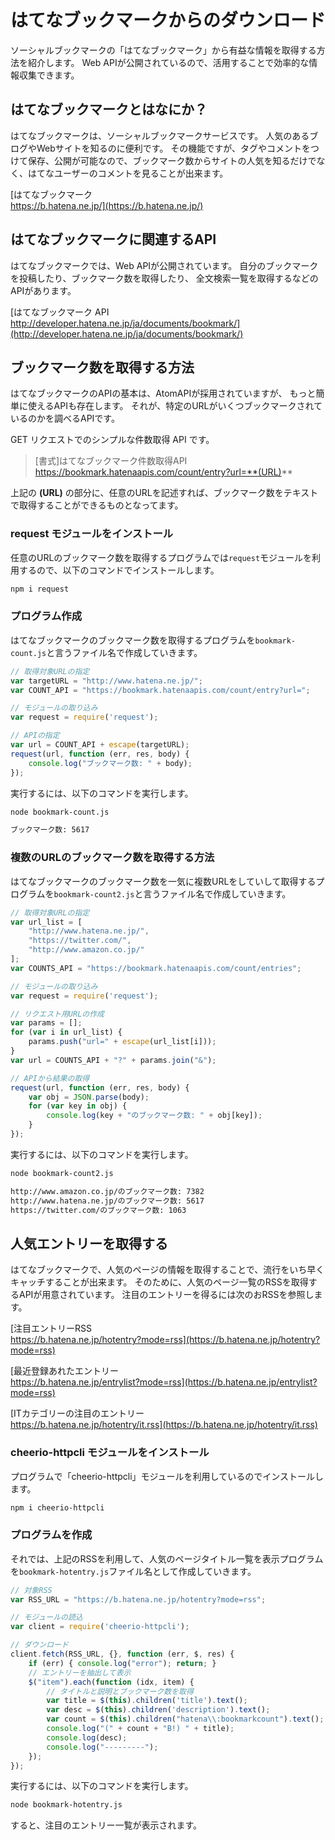 # はてなブックマークからのダウンロード
ソーシャルブックマークの「はてなブックマーク」から有益な情報を取得する方法を紹介します。
Web APIが公開されているので、活用することで効率的な情報収集できます。

 ## はてなブックマークとはなにか？
はてなブックマークは、ソーシャルブックマークサービスです。
人気のあるブログやWebサイトを知るのに便利です。
その機能ですが、タグやコメントをつけて保存、公開が可能なので、ブックマーク数からサイトの人気を知るだけでなく、はてなユーザーのコメントを見ることが出来ます。

[はてなブックマーク<br>https://b.hatena.ne.jp/](https://b.hatena.ne.jp/)

## はてなブックマークに関連するAPI
はてなブックマークでは、Web APIが公開されています。
自分のブックマークを投稿したり、ブックマーク数を取得したり、
全文検索一覧を取得するなどのAPIがあります。

[はてなブックマーク API<br>http://developer.hatena.ne.jp/ja/documents/bookmark/](http://developer.hatena.ne.jp/ja/documents/bookmark/)

## ブックマーク数を取得する方法
はてなブックマークのAPIの基本は、AtomAPIが採用されていますが、
もっと簡単に使えるAPIも存在します。
それが、特定のURLがいくつブックマークされているのかを調べるAPIです。

GET リクエストでのシンプルな件数取得 API です。
> [書式]はてなブックマーク件数取得API<br>
> https://bookmark.hatenaapis.com/count/entry?url=**(URL)**

上記の **(URL)** の部分に、任意のURLを記述すれば、ブックマーク数をテキストで取得することができるものとなってます。

### request モジュールをインストール
任意のURLのブックマーク数を取得するプログラムでは`request`モジュールを利用するので、以下のコマンドでインストールします。
```bash
npm i request
```
### プログラム作成
はてなブックマークのブックマーク数を取得するプログラムを`bookmark-count.js`と言うファイル名で作成していきます。
```javascript
// 取得対象URLの指定
var targetURL = "http://www.hatena.ne.jp/";
var COUNT_API = "https://bookmark.hatenaapis.com/count/entry?url=";

// モジュールの取り込み
var request = require('request');

// APIの指定
var url = COUNT_API + escape(targetURL);
request(url, function (err, res, body) {
	console.log("ブックマーク数: " + body);
});
```

実行するには、以下のコマンドを実行します。
```bash
node bookmark-count.js
```
```bash
ブックマーク数: 5617
```

### 複数のURLのブックマーク数を取得する方法
はてなブックマークのブックマーク数を一気に複数URLをしていして取得するプログラムを`bookmark-count2.js`と言うファイル名で作成していきます。
```javascript
// 取得対象URLの指定
var url_list = [
	"http://www.hatena.ne.jp/",
	"https://twitter.com/",
	"http://www.amazon.co.jp/"
];
var COUNTS_API = "https://bookmark.hatenaapis.com/count/entries";

// モジュールの取り込み
var request = require('request');

// リクエスト用URLの作成
var params = [];
for (var i in url_list) {
	params.push("url=" + escape(url_list[i]));
}
var url = COUNTS_API + "?" + params.join("&");

// APIから結果の取得
request(url, function (err, res, body) {
	var obj = JSON.parse(body);
	for (var key in obj) {
		console.log(key + "のブックマーク数: " + obj[key]);
	}
});
```

実行するには、以下のコマンドを実行します。
```bash
node bookmark-count2.js
```
```bash
http://www.amazon.co.jp/のブックマーク数: 7382
http://www.hatena.ne.jp/のブックマーク数: 5617
https://twitter.com/のブックマーク数: 1063
```

## 人気エントリーを取得する
はてなブックマークで、人気のページの情報を取得することで、流行をいち早くキャッチすることが出来ます。
そのために、人気のページ一覧のRSSを取得するAPIが用意されています。
注目のエントリーを得るには次のおRSSを参照します。

[注目エントリーRSS<br>https://b.hatena.ne.jp/hotentry?mode=rss](https://b.hatena.ne.jp/hotentry?mode=rss)

[最近登録あれたエントリー<br>https://b.hatena.ne.jp/entrylist?mode=rss](https://b.hatena.ne.jp/entrylist?mode=rss)

[ITカテゴリーの注目のエントリー<br>https://b.hatena.ne.jp/hotentry/it.rss](https://b.hatena.ne.jp/hotentry/it.rss)

### cheerio-httpcli モジュールをインストール
プログラムで「cheerio-httpcli」モジュールを利用しているのでインストールします。
```bash
npm i cheerio-httpcli
```

### プログラムを作成
それでは、上記のRSSを利用して、人気のページタイトル一覧を表示プログラムを`bookmark-hotentry.js`ファイル名として作成していきます。
```javascript
// 対象RSS
var RSS_URL = "https://b.hatena.ne.jp/hotentry?mode=rss";

// モジュールの読込
var client = require('cheerio-httpcli');

// ダウンロード
client.fetch(RSS_URL, {}, function (err, $, res) {
	if (err) { console.log("error"); return; }
	// エントリーを抽出して表示
	$("item").each(function (idx, item) {
		// タイトルと説明とブックマーク数を取得
		var title = $(this).children('title').text();
		var desc = $(this).children('description').text();
		var count = $(this).children("hatena\\:bookmarkcount").text();
		console.log("(" + count + "B!) " + title);
		console.log(desc);
		console.log("---------");
	});
});

```

実行するには、以下のコマンドを実行します。
```bash
node bookmark-hotentry.js
```
すると、注目のエントリー一覧が表示されます。

